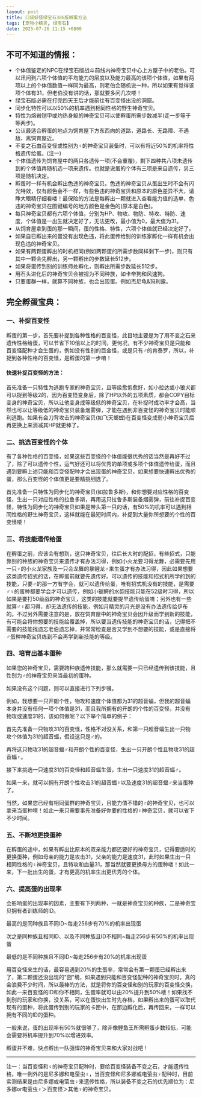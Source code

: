 ```yaml
---
layout: post
title: 口袋妖怪绿宝石386版孵蛋方法
tags: [宠物小精灵, 绿宝石]
date: 2025-07-26 11:15 +0800
---
```


## 不可不知道的情报：
* 个体值鉴定的NPC在绿宝石版战斗前线内神奇宝贝中心上方屋子中的老伯。可以讯问到六项个体值的平均能力的层度以及能力最高的该项个体值，如果有两项以上的个体值数值一样同为最高，则老伯会随机说一种，所以如果有觉得该项个体有31，但老伯没有讲的话，那就要多问几次喽！
* 绿宝石版必需在打完四天王后才能前往有百变怪出没的洞窟。
* 同步化特性可以以50%的机率遇到相同性格的野生神奇宝贝。
* 特性为熔岩铠甲或灼热身躯的神奇宝贝可以使孵蛋所需步数减半(走一步等于等两步)。
* 公认最适合孵蛋的地点为饲育屋下方东西向的道路，道路长、无路障、不遇敌、离饲育屋近。
* 不变之石由百变怪或性别为♀的神奇宝贝装备时，可以有将近50%的机率将性格遗传给蛋。(注一)
* 个体值遗传为饲育屋中的两只各遗传一项(不会重覆)，剩下四种共八项未遗传到的个体值再随机选一项来遗传。也就是说蛋的个体有三项是来自遗传，另三项是随机决定。
* 孵蛋时一样有机会孵出色违的神奇宝贝。色违的神奇宝贝从蛋出生时不会有闪光特效，仅有颜色会不一样，有些色违的神奇宝贝和原本的原色差异不大，请睁大眼精仔细看喽！最保险的方法是每孵出一颗就进入查看能力值的选单，色违的神奇宝贝在图键编号的地方颜色是金色的(原本是白色)。
* 每只神奇宝贝都有六项个体值，分别为HP、物攻、物防、特攻、特防、速度，个体值是一出生就决定好了，无法更改，最小值为0，最大值为31。
* 从饲育屋拿到蛋的那一瞬间，蛋的性格、特性，六项个体值就已经决定好了。
* 如果自已孵出来的蛋没有出现色违，将此蛋传给别的训练家孵化一样有机会出现色违的神奇宝贝。
* 如果有两颗蛋孵出的时机相同(例如两颗蛋的所需步数同样剩下一步)，则只有其中一颗会先孵出，另一颗孵出的步数延长512步。
* 如果将蛋传到别的训练师处孵化，则孵出所需步数延长512步。
* 用石头进化后的神奇宝贝会被视为不同种族，如卡帝狗和风速狗。
* 只要蛋群一样，就算不同种族，也会出现蛋。例如杰尼龟&玛利露。

## 完全孵蛋宝典：
### 一、补捉百变怪
孵蛋的第一步，首先要补捉到各种性格的百变怪，此目地主要是为了用不变之石来遗传性格给蛋，可以节省下10倍以上的时间，更何况，有不少神奇宝贝是只能和百变怪配种才会生蛋的，例如没有性别的巨金怪，或是只有♂的肯泰罗，所以，补捉到各种性格的百变怪，是孵蛋的第一步唷！

#### 快速补捉百变怪的方法：
首先准备一只特性为逃跑专家的神奇宝贝，且等级愈低愈好，如小拉达或小狼犬都可以捉到等级2的，因为百变怪变身后，除了HP以外的五项素质，都会COPY目标变身的神奇宝贝，所以让他变身成等级低的神奇宝贝，在补捉时成功率才会高，当然也可以让等级低的神奇宝贝装备烟雾弹，才能在遇到非百变怪的神奇宝贝时能顺利逃跑。如果有会刀背攻击的神奇宝贝(如飞天螂螳)在百变怪变成弱小神奇宝贝后再更换上来消减其HP就更棒了。

### 二、挑选百变怪的个体
有了各种性格的百变怪，如果这些百变怪的个体值能很优秀的话当然是再好不过了，除了可以遗传个性，运气好还可以将优秀的单项或多项个体值遗传给蛋，而且遇到要孵上述只能和百变怪配种才会出现蛋的神奇宝贝，如果想要快速孵出优秀的蛋，那么百变怪的个体值更是要精挑细选了。

首先准备一只特性为同步化的神奇宝贝(如拉鲁多斯)，和你想要对应性格的百变怪，生出一只对应性格的拉鲁多斯，再用这只拉鲁多斯装备烟雾弹，前往补捉百变怪，特性为同步化的神奇宝贝如果是带头第一只的话，有50%的机率可以遇到相同性格的野生神奇宝贝，这样就能在最短时间内，补捉到大量你所想要的个性的百变怪喽！

### 三、将技能遗传给蛋
在孵蛋之前，应该会有想到，这只神奇宝贝，往后长大时的配招，有些招式，只能靠别的种族的神奇宝贝来遗传才有办法习得，例如小火龙要习得龙舞，必需要先用一只♀的小火龙家族及一只会龙舞的暴鲤龙♂来生蛋才有办法习得，因此如果想要这类遗传招式的话，在孵蛋前就要先遗传好。可以遗传的技能和招式机所学的到的技能，只要♂的那一方有学会，就可以遗传给蛋，唯有招式机没有的技能，是需要♂♀的蛋种都要学会才可以遗传，例如小锯鳄的水砲技能只能在52级时习得，所以如果是要打50级战的神奇宝贝，这类的技能就要提早遗传给蛋唷；另外也有一些就算♂♀都习得，却无法遗传的技能，例如月精灵的月光是没有办法遗传给伊布的。不过另外需要注意的是，放在饲育屋中的神奇宝贝会因升级而学到新的技能，有可能会将你想要的技能给覆盖掉，所以要当遗传技能的神奇宝贝的话，记得把不需要的技能找遗忘老伯遗忘掉，并常常检查是否又学到不想要的技能，或是直接将♂蛋种神奇宝贝练到不会再学到新技能的等级。

### 四、培育出基本蛋种
如果您的神奇宝贝，需要跨种族遗传技能，那么就需要一只已经遗传到该技能，且性别为♂的神奇宝贝来当最初的蛋种。

如果没有这个问题，则可以直接进行下列步骥。

例如，我想要一只开朗个性，物攻和速度个体值都为31的超音蝠，但我的超音蝠本身并没有任何一项个体值是31，而且我所拥有的开朗的个性的百变怪，并没有物攻或速度31的，该如何做呢？以下举个简单的例子：

首先先准备一只物攻31的百变怪，性格不对没关系，和第一只超音蝠生出一只物攻个体值为31的超音蝠，假设这只是♂的。

再将这只物攻31的超音蝠♂和开朗个性的百变怪，生出一只开朗个性且物攻31的超音蝠♀。

接下来挑选一只速度31的百变怪和超音蝠生蛋，生出一只速度31的超音蝠♂。

如果一来，就可以拥有开朗个性攻击31的超音蝠♀以及速度31的超音蝠♂来当蛋种了。

当然，如果您已经有相同蛋群的神奇宝贝，且能力值不错的♂的神奇宝贝，也可以拿来当蛋种唷！如此一来只需要事先准备好你要的性格的♀神奇宝贝，就可以省下不少时间。


### 五、不断地更换蛋种
在孵蛋的途中，如果有孵出比原本的双亲能力都还要好的神奇宝贝，记得要适时的更换蛋种，例如母亲的能力是攻击31，父亲的能力是速度31，此时如果生出一只相同性格的♀神奇宝贝，且特攻和血量31，那当然就要更换母方的蛋种喽！如此一来，下一批出生的蛋，才有更高的机率生出更优秀的个体。


### 六、提高蛋的出现率
会影响蛋的出现率的因素，主要有下列两种，一就是神奇宝贝的种族，二是神奇宝贝拥有者训练师的ID。

最高的是同种族且不同ID~每走256步有70%的机率出现蛋

次之是同种族且相同ID、以及不同种族且ID不相同~每走256步有50%的机率出现蛋

最低的是不同种族且不同ID~每走256步有20%的机率出现蛋

用百变怪来生的话，最容易遇到20%的生蛋率，常常会有第一颗蛋已经孵出来了，第二颗蛋还没出现的"囧"境，如果遇到只能和百变怪配种的神奇宝贝时，真的会浪费不少时间，所以最棒的方法，就是将你的百变怪和别的玩家的百变怪交换，如此一来百变怪的ID和你不相同，生蛋率就可以由20%提升到50%喽！如果找不到别的玩家和你换，没关系，可以在蛋快出生时先存档，如果孵出来的蛋可以取代现有的蛋种，将此蛋传到别的玩家的卡匣中，在那边孵化后，再传回来，一样可以拥有不同的ID的蛋种。

一般来说，蛋的出现率有50%就很够了，除非像鲤鱼王所需孵蛋步数较低，可能会需要将机率提升到70%以增进效率。

孵蛋并不难，快点孵出一队强悍的神奇宝贝来和大家对战吧！

---
注一：当百变怪和♀的神奇宝贝配种时，要给百变怪装备不变之石，才能遗传性格，唯一例外的是尼多娜和电萤虫♀，当百变怪和尼多娜或电萤虫♀配种时，目前实测结果是由尼多娜或电萤虫♀来遗传性格，所以装备不变之石的优先顺位为：尼多娜or电萤虫♀＞百变怪＞其他♀的神奇宝贝。